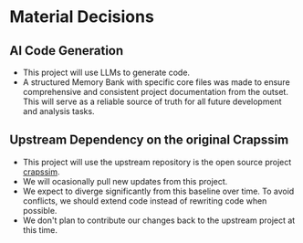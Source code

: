 # Material Decisions

## AI Code Generation
* This project will use LLMs to generate code. 
* A structured Memory Bank with specific core files was made to ensure comprehensive and consistent project documentation from the outset. This will serve as a reliable source of truth for all future development and analysis tasks.

## Upstream Dependency on the original Crapssim
* This project will use the upstream repository is the open source project [crapssim](https://github.com/skent259/crapssim).
* We will ocasionally pull new updates from this project. 
* We expect to diverge significantly from this baseline over time. To avoid conflicts, we should extend code instead of rewriting code when possible.
* We don't plan to contribute our changes back to the upstream project at this time.
